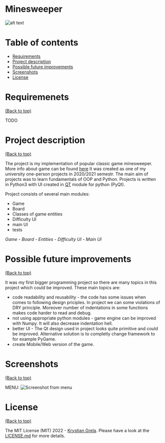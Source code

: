 # Minesweeper

![alt text](https://forthebadge.com/images/badges/made-with-python.svg)

# Table of contents


- [Requirements](#requirements)
- [Project description](#project-description)
- [Possible future improvements](#possible-future-improvements)
- [Screenshots](#screenshots)
- [License](#license)


# Requiremenets

[(Back to top)](#table-of-contents)

TODO

# Project description

[(Back to top)](#table-of-contents)

The project is my implementation of popular classic game minesweeper. More info about game can be found [here](https://en.wikipedia.org/wiki/Minesweeper_(video_game))
It was created as one of my university one-person projects in 2020/2021 semestr. The main aim of projects was to learn fundamentals of OOP and Python.
Projects is written in Python3 with UI created in [QT](https://www.qt.io) module for python (PyQt).

Project consists of several main modules:
- Game
- Board
- Classes of game entities
- Difficulty UI
- main UI
- tests

*Game* -
*Board* - 
*Entities* -
*Difficulty UI* - 
*Main UI*


# Possible future improvements

[(Back to top)](#table-of-contents)

It was my first bigger programming project so there are many topics in this project which could be improved.
These main topics are:
- code readability and reusability - the code has some issues when comes to following design priciples. In project
 we can some violations of DRY principle. Moreover number of indentations in some functions makes code harder to read and debug.
- not using appropriate python modules - game engine can be improved with Numpy. It will also decrease indentation hell.
- better UI - The Qt design used in project looks quite primitive and could be improved. Alternative solution is to completly change 
framework to for example PyGame.
- create Mobile/Web version of the game.


# Screenshots

[(Back to top)](#table-of-contents)

MENU:
![Screenshot from menu](https://raw.github.com/GreysonKrystian/Minesweeper/tree/master/Example%20Photos/Menu1.png)




# License

[(Back to top)](#table-of-contents)


The MIT License (MIT) 2022 - [Krystian Grela](https://github.com/GreysonKrystian/). Please have a look at the [LICENSE.md](LICENSE.md) for more details.
